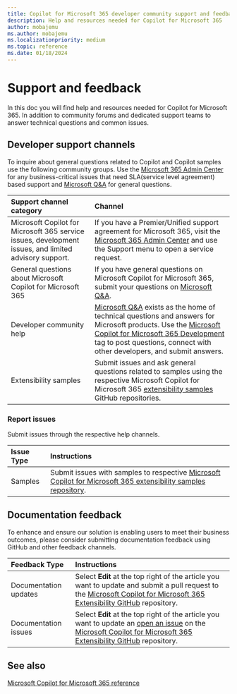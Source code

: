 ```yaml
---
title: Copilot for Microsoft 365 developer community support and feedback
description: Help and resources needed for Copilot for Microsoft 365
author: mobajemu
ms.author: mobajemu
ms.localizationpriority: medium
ms.topic: reference
ms.date: 01/18/2024
---
```


# Support and feedback

In this doc you will find help and resources needed for Copilot for Microsoft 365. In addition to community forums and dedicated support teams to answer technical questions and common issues.

## Developer support channels

To inquire about general questions related to Copilot and Copilot samples use the following community groups. Use the [Microsoft 365 Admin Center](https://admin.microsoft.com/Adminportal/Home#/homepage) for any business-critical issues that need SLA(service level agreement) based support and [Microsoft Q&A](/answers/tags/465/copilot-m365.html) for general questions.

| **Support channel category** | **Channel** |
|:------------|:------------|
| Microsoft Copilot for Microsoft 365 service issues, development issues, and limited advisory support. | If you have a Premier/Unified support agreement for Microsoft 365, visit the [Microsoft 365 Admin Center](https://admin.microsoft.com/Adminportal/Home#/homepage) and use the Support menu to open a service request. |
| General questions about Microsoft Copilot for Microsoft 365 | If you have general questions on Microsoft Copilot for Microsoft 365, submit your questions on [Microsoft Q&A](/answers/tags/465/copilot-m365.html). |
| Developer community help | [Microsoft Q&A](https://learn.microsoft.com/answers/) exists as the home of technical questions and answers for Microsoft products. Use the [Microsoft Copilot for Microsoft 365 Development](/answers/tags/466/copilot-m365-development.html) tag to post questions, connect with other developers, and submit answers. |
| Extensibility samples | Submit issues and ask general questions related to samples using the respective Microsoft Copilot for Microsoft 365 [extensibility samples](samples.md) GitHub repositories. |

### Report issues

Submit issues through the respective help channels.

| **Issue Type** | **Instructions** |
|:------------|:------------|
| Samples | Submit issues with samples to respective [Microsoft Copilot for Microsoft 365 extensibility samples repository](https://github.com/OfficeDev/Copilot-for-M365-Plugins-Samples). |

## Documentation feedback

To enhance and ensure our solution is enabling users to meet their business outcomes, please consider submitting documentation feedback using GitHub and other feedback channels.

| **Feedback Type** | **Instructions** |
|:------------|:------------|
| Documentation updates | Select **Edit** at the top right of the article you want to update and submit a pull request to the [Microsoft Copilot for Microsoft 365 Extensibility GitHub](https://github.com/MicrosoftDocs/m365copilot-docs/blob/main/docs/index.md) repository. |
| Documentation issues | Select **Edit** at the top right of the article you want to update an [open an issue](https://github.com/MicrosoftDocs/m365copilot-docs/issues) on the [Microsoft Copilot for Microsoft 365 Extensibility GitHub](https://github.com/MicrosoftDocs/m365copilot-docs/blob/main/docs/index.md) repository. |

## See also

[Microsoft Copilot for Microsoft 365 reference](/microsoft-365-copilot/microsoft-365-copilot-overview)
